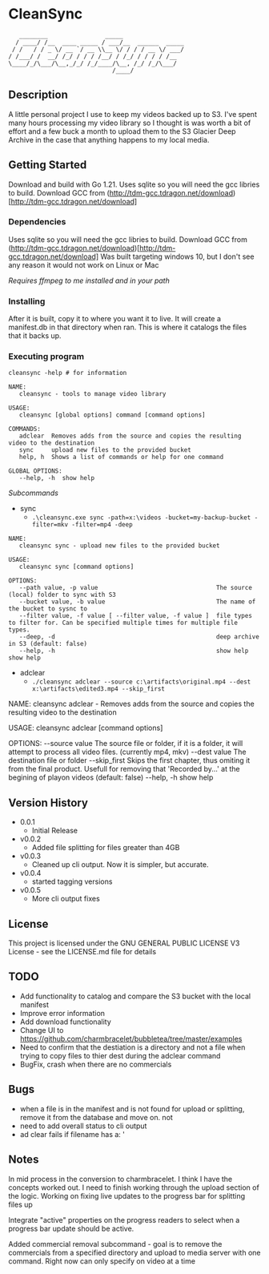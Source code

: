 # CleanSync
```
   ________                _____                 
  / ____/ /__  ____ _____ / ___/__  ______  _____
 / /   / / _ \/ __ `/ __ \\__ \/ / / / __ \/ ___/
/ /___/ /  __/ /_/ / / / /__/ / /_/ / / / / /__  
\____/_/\___/\__,_/_/ /_/____/\__, /_/ /_/\___/  
                             /____/              
```


## Description

A little personal project I use to keep my videos backed up to S3. I've spent many hours processing my video library so I thought is was worth a bit of effort and a few buck a month to upload them to the S3 Glacier Deep Archive in the case that anything happens to my local media.

## Getting Started

Download and build with Go 1.21. Uses sqlite so you will need the gcc libries to build. Download GCC from (http://tdm-gcc.tdragon.net/download)[http://tdm-gcc.tdragon.net/download]

### Dependencies

Uses sqlite so you will need the gcc libries to build. Download GCC from (http://tdm-gcc.tdragon.net/download)[http://tdm-gcc.tdragon.net/download]
Was built targeting windows 10, but I don't see any reason it would not work on Linux or Mac

*Requires ffmpeg to me installed and in your path*

### Installing

After it is built, copy it to where you want it to live. It will create a manifest.db in that directory when ran. This is where it catalogs the files that it backs up.

### Executing program


```
cleansync -help # for information

```

```
NAME:
   cleansync - tools to manage video library

USAGE:
   cleansync [global options] command [command options]

COMMANDS:
   adclear  Removes adds from the source and copies the resulting video to the destination
   sync     upload new files to the provided bucket
   help, h  Shows a list of commands or help for one command

GLOBAL OPTIONS:
   --help, -h  show help
```

*Subcommands* 

* sync
  * `.\cleansync.exe sync -path=x:\videos -bucket=my-backup-bucket -filter=mkv -filter=mp4 -deep`
                                                             
```
NAME:
   cleansync sync - upload new files to the provided bucket

USAGE:
   cleansync sync [command options]

OPTIONS:
   --path value, -p value                                 The source (local) folder to sync with S3
   --bucket value, -b value                               The name of the bucket to sysnc to
   --filter value, -f value [ --filter value, -f value ]  file types to filter for. Can be specified multiple times for multiple file types.
   --deep, -d                                             deep archive in S3 (default: false)
   --help, -h                                             show help                                         show help
```

* adclear
  * `./cleansync adclear --source c:\artifacts\original.mp4 --dest x:\artifacts\edited3.mp4 --skip_first`

NAME:
   cleansync adclear - Removes adds from the source and copies the resulting video to the destination

USAGE:
   cleansync adclear [command options]

OPTIONS:
   --source value  The source file or folder, if it is a folder, it will attempt to process all video files. (currently mp4, mkv)
   --dest value    The destination file or folder
   --skip_first    Skips the first chapter, thus omiting it from the final product. Usefull for removing that 'Recorded by...' at the begining of playon videos (default: false)
   --help, -h      show help

## Version History

* 0.0.1
    * Initial Release
* v0.0.2
    * Added file splitting for files greater than 4GB
* v0.0.3
   * Cleaned up cli output. Now it is simpler, but accurate.
* v0.0.4 
   * started tagging versions
* v0.0.5
   * More cli output fixes


## License

This project is licensed under the GNU GENERAL PUBLIC LICENSE V3 License - see the LICENSE.md file for details

## TODO
 * Add functionality to catalog and compare the S3 bucket with the local manifest
 * Improve error information
 * Add download functionality
 * Change UI to https://github.com/charmbracelet/bubbletea/tree/master/examples
 * Need to confirm that the destiation is a directory and not a file when trying to copy files to thier dest during the adclear command
 * BugFix, crash when there are no commercials 

## Bugs
 
 * when a file is in the manifest and is not found for upload or splitting, remove it from the database and move on. not
 * need to add overall status to cli output
 * ad clear fails if filename has a: '

 ## Notes

 In mid process in the conversion to charmbracelet. I think I have the concepts worked out. I need to finish working through the upload section of the logic.
 Working on fixing live updates to the progress bar for splitting files up

 Integrate "active" properties on the progress readers to select when a progress bar update should be active.

 Added commercial removal subcommand - goal is to remove the commercials from a specified directory and upload to media server with one command. Right now can only specify on video at a time
